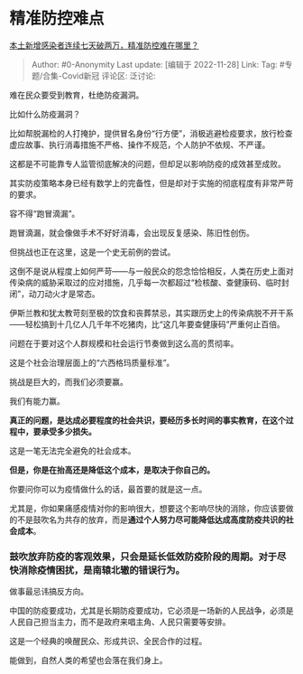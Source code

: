 # 精准防控难点
[本土新增感染者连续七天破两万，精准防控难在哪里？](https://www.zhihu.com/question/568333640/answer/2777385248)

> Author: #0-Anonymity
> Last update: [编辑于 2022-11-28]
> Link:
> Tag: #专题/合集-Covid新冠
> 评论区:
> 泛讨论:

难在民众要受到教育，杜绝防疫漏洞。

比如什么防疫漏洞？

比如帮脱漏检的人打掩护，提供冒名身份“行方便”，消极逃避检疫要求，放行检查虚应故事、执行消毒措施不严格、操作不规范，个人防护不依规、不严谨。

这都是不可能靠专人监管彻底解决的问题，但却足以影响防疫的成效甚至成败。

其实防疫策略本身已经有数学上的完备性，但是却对于实施的彻底程度有非常严苛的要求。

容不得“跑冒滴漏”。

跑冒滴漏，就会像做手术不好好消毒，会出现反复感染、陈旧性创伤。

但挑战也正在这里，这是一个史无前例的尝试。

这倒不是说从程度上如何严苛——与一般民众的怨念恰恰相反，人类在历史上面对传染病的威胁采取过的应对措施，几乎每一次都超过“检核酸、查健康码、临时封闭”，动刀动火才是常态。

伊斯兰教和犹太教苛刻至极的饮食和丧葬禁忌，其实跟历史上的传染病脱不开干系——轻松搞到十几亿人几千年不吃猪肉，比“这几年要查健康码”严重何止百倍。

问题在于要对这个人群规模和社会运行节奏做到这么高的贯彻率。

这是个社会治理层面上的“六西格玛质量标准”。

挑战是巨大的，而我们必须要赢。

我们有能力赢。

**真正的问题，是达成必要程度的社会共识，要经历多长时间的事实教育，在这个过程中，要承受多少损失。**

这是一笔无法完全避免的社会成本。

**但是，你是在抬高还是降低这个成本，是取决于你自己的。**

你要问你可以为疫情做什么的话，最首要的就是这一点。

尤其是，你如果痛感疫情对你的影响很大，想要这个影响尽快的消除，你应该要做的不是鼓吹名为共存的放弃，而是**通过个人努力尽可能降低达成高度防疫共识的社会成本**。

### **鼓吹放弃防疫的客观效果，只会是延长低效防疫阶段的周期。对于尽快消除疫情困扰，是南辕北辙的错误行为。**

做事最忌讳搞反方向。

中国的防疫要成功，尤其是长期防疫要成功，它必须是一场新的人民战争，必须是人民自己担当主力，而不是政府来唱主角、人民只需要等安排。

这是一个经典的唤醒民众、形成共识、全民合作的过程。

能做到，自然人类的希望也会落在我们身上。
